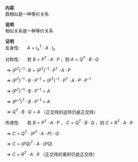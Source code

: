 **内容**  
酉相似是一种等价关系  
  
**说明**  
相似关系是一种等价关系  
  
**证明**  
反身性: $\quad$   $A=I_n^T\cdot A\cdot I_n$  
  
对称性: $\quad$  若 $B=P^T\cdot A\cdot P$ ，则 $A=Q^T\cdot B\cdot Q$  
  
$\Rightarrow (P^T)^{-1}\cdot B = (P^T)^{-1}\cdot P^T\cdot A\cdot P$  
  
$\Rightarrow (P^T)^{-1}\cdot B\cdot P^{-1} = (P^T)^{-1}\cdot P^T\cdot A\cdot P\cdot P^{-1}$  
  
$\Rightarrow (P^T)^{-1}\cdot B\cdot P^{-1} = A$  
  
$\Rightarrow (P^{-1})^T\cdot B\cdot P^{-1} = A$  
  
$\Rightarrow Q^T\cdot B\cdot Q = A$ （正交阵的逆阵仍是正交阵）  
  
传递性: $\quad$  若 $B=P^T\cdot A\cdot P$ ， $C=Q^T\cdot B\cdot Q$ ，则 $C=R^T\cdot A\cdot R$  
  
$\Rightarrow C=Q^T\cdot (P^T\cdot A\cdot P)\cdot Q$  
  
$\Rightarrow C=(PQ)^T\cdot A\cdot(PQ)$  
  
$\Rightarrow C=R^T\cdot A\cdot R$ （正交阵的乘积仍是正交阵）  
